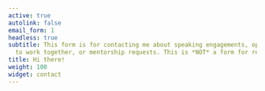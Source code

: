 ```yaml
---
active: true
autolink: false
email_form: 1
headless: true
subtitle: This form is for contacting me about speaking engagements, opportunities
  to work together, or mentorship requests. This is *NOT* a form for requesting help.
title: Hi there!
weight: 100
widget: contact
---
```


